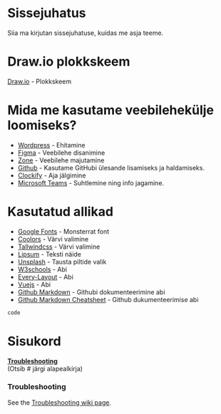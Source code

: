 # Sissejuhatus
Siia ma kirjutan sissejuhatuse, kuidas me asja teeme.

# Draw.io plokkskeem
[Draw.io](https://tinyurl.com/yxz5xne9/) - Plokkskeem

# Mida me kasutame veebilehekülje loomiseks?
* [Wordpress](https://www.wordpress.com/) - Ehitamine
* [Figma](https://www.figma.com/) - Veebilehe disanimine
* [Zone](https://www.zone.ee/) - Veebilehe majutamine
* [Github](https://www.github.com/HenrysHub/veebileht/) - Kasutame GitHubi ülesande lisamiseks ja haldamiseks.
* [Clockify](https://www.clockify.me/) - Aja jälgimine
* [Microsoft Teams](https://teams.microsoft.com/) - Suhtlemine ning info jagamine.

# Kasutatud allikad 
* [Google Fonts](https://fonts.google.com/) - Monsterrat font
* [Coolors](https://www.coolors.co/) - Värvi valimine
* [Tallwindcss](https://www.tallwindcss.com/) - Värvi valimine
* [Lipsum](https://www.lipsum.com/) - Teksti näide
* [Unsplash](https://www.unsplash.com/) - Tausta piltide valik
* [W3schools](https://www.w3schools.com) - Abi
* [Every-Layout](https://www.every-layout.dev) - Abi
* [Vuejs](https://www.vuejs.org) - Abi
* [Github Markdown](https://guides.github.com/features/mastering-markdown/#GitHub-flavored-markdown/) - Githubi dokumenteerimine abi
* [Github Markdown Cheatsheet](https://github.com/adam-p/markdown-here/wiki/Markdown-Cheatsheet/) - Github dukumenteerimise abi
```php
code
```





















# Sisukord

**[Troubleshooting](#troubleshooting)**<br> (Otsib # järgi alapealkirja)

### Troubleshooting
See the [Troubleshooting wiki page](https://github.com/adam-p/markdown-here/wiki/Troubleshooting).
